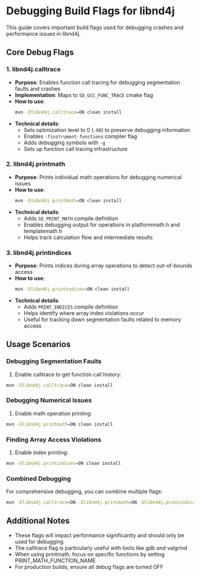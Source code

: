 # Debugging Build Flags for libnd4j

This guide covers important build flags used for debugging crashes and performance issues in libnd4j.

## Core Debug Flags

### 1. libnd4j.calltrace
- **Purpose**: Enables function call tracing for debugging segmentation faults and crashes
- **Implementation**: Maps to `SD_GCC_FUNC_TRACE` cmake flag
- **How to use**: 
  ```bash
  mvn -Dlibnd4j.calltrace=ON clean install
  ```
- **Technical details**: 
  - Sets optimization level to 0 (`-O0`) to preserve debugging information
  - Enables `-finstrument-functions` compiler flag
  - Adds debugging symbols with `-g`
  - Sets up function call tracing infrastructure

### 2. libnd4j.printmath
- **Purpose**: Prints individual math operations for debugging numerical issues
- **How to use**:
  ```bash
  mvn -Dlibnd4j.printmath=ON clean install
  ```
- **Technical details**:
  - Adds `SD_PRINT_MATH` compile definition
  - Enables debugging output for operations in platformmath.h and templatemath.h
  - Helps track calculation flow and intermediate results

### 3. libnd4j.printindices
- **Purpose**: Prints indices during array operations to detect out-of-bounds access
- **How to use**:
  ```bash
  mvn -Dlibnd4j.printindices=ON clean install
  ```
- **Technical details**:
  - Adds `PRINT_INDICES` compile definition
  - Helps identify where array index violations occur
  - Useful for tracking down segmentation faults related to memory access

## Usage Scenarios

### Debugging Segmentation Faults
1. Enable calltrace to get function call history:
```bash
mvn -Dlibnd4j.calltrace=ON clean install
```

### Debugging Numerical Issues
1. Enable math operation printing:
```bash
mvn -Dlibnd4j.printmath=ON clean install
```

### Finding Array Access Violations
1. Enable index printing:
```bash
mvn -Dlibnd4j.printindices=ON clean install
```

### Combined Debugging
For comprehensive debugging, you can combine multiple flags:
```bash
mvn -Dlibnd4j.calltrace=ON -Dlibnd4j.printmath=ON -Dlibnd4j.printindices=ON clean install
```

## Additional Notes

- These flags will impact performance significantly and should only be used for debugging
- The calltrace flag is particularly useful with tools like gdb and valgrind
- When using printmath, focus on specific functions by setting PRINT_MATH_FUNCTION_NAME
- For production builds, ensure all debug flags are turned OFF